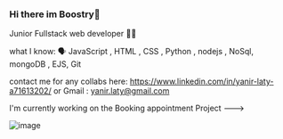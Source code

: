 ### Hi there im Boostry👋
Junior Fullstack web developer 👨‍💻

what I know:  🗣 JavaScript , HTML , CSS , Python , nodejs , NoSql, mongoDB , EJS, Git

contact me for any collabs here:
https://www.linkedin.com/in/yanir-laty-a71613202/
or
Gmail : yanir.laty@gmail.com

I'm currently working on the Booking appointment Project ---> 

![image](https://user-images.githubusercontent.com/100792995/172630122-a8c18a82-1b00-4c5b-a08e-e73891165f3a.png)

<!--
**Boostry123/Boostry123** is a ✨ _special_ ✨ repository because its `README.md` (this file) appears on your GitHub profile.

Here are some ideas to get you started:

- 🔭 I’m currently working on ...
- 🌱 I’m currently learning ...
- 👯 I’m looking to collaborate on ...
- 🤔 I’m looking for help with ...
- 💬 Ask me about ...
- 📫 How to reach me: ...
- 😄 Pronouns: ...
- ⚡ Fun fact: ...
-->
